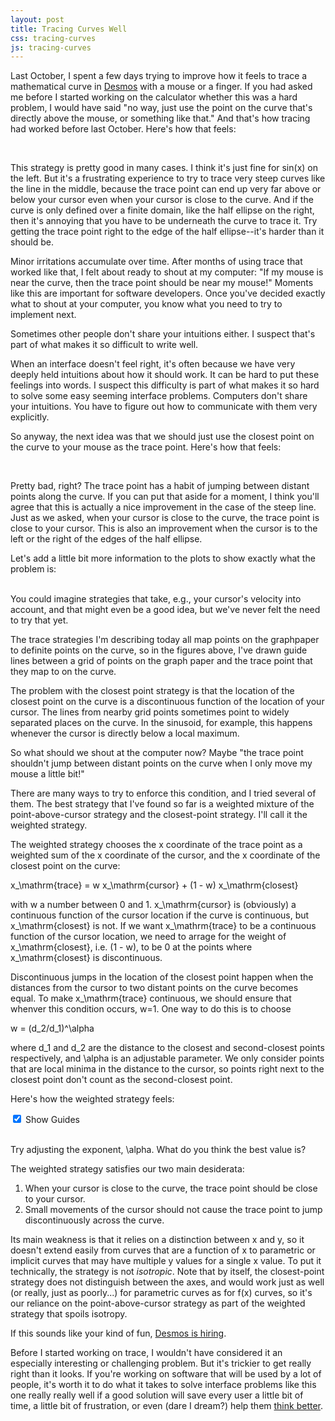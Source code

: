 ```yaml
---
layout: post
title: Tracing Curves Well
css: tracing-curves
js: tracing-curves
---
```


Last October, I spent a few days trying to improve how it feels to trace a mathematical curve in [Desmos](https://www.desmos.com/) with a mouse or a finger. If you had asked me before I started working on the calculator whether this was a hard problem, I would have said "no way, just use the point on the curve that's directly above the mouse, or something like that." And that's how tracing had worked before last October. Here's how that feels:

<div id="example1" class="trace-example">
  <div id="example1-container1" class="trace-example-panel">
  </div>
  <div id="example1-container2" class="trace-example-panel">
  </div>
  <div id="example1-container3" class="trace-example-panel">
  </div>
</div>

<br style="clear: both;"/>

This strategy is pretty good in many cases. I think it's just fine for sin(x) on the left. But it's a frustrating experience to try to trace very steep curves like the line in the middle, because the trace point can end up very far above or below your cursor even when your cursor is close to the curve. And if the curve is only defined over a finite domain, like the half ellipse on the right, then it's annoying that you have to be underneath the curve to trace it. Try getting the trace point right to the edge of the half ellipse--it's harder than it should be.

Minor irritations accumulate over time. After months of using trace that worked like that, I felt about ready to shout at my computer: "If my mouse is near the curve, then the trace point should be near my mouse!" Moments like this are important for software developers. Once you've decided exactly what to shout at your computer, you know what you need to try to implement next.

<aside>
  Sometimes other people don't share your intuitions either. I suspect that's part of what makes it so difficult to write well.
</aside>

When an interface doesn't feel right, it's often because we have very deeply held intuitions about how it should work. It can be hard to put these feelings into words. I suspect this difficulty is part of what makes it so hard to solve some easy seeming interface problems. Computers don't share your intuitions. You have to figure out how to communicate with them very explicitly.

So anyway, the next idea was that we should just use the closest point on the curve to your mouse as the trace point. Here's how that feels:

<div id="example2" class="trace-example">
  <div id="example2-container1" class="trace-example-panel">
  </div>
  <div id="example2-container2" class="trace-example-panel">
  </div>
  <div id="example2-container3" class="trace-example-panel">
  </div>
</div>

<br style="clear: both;"/>

Pretty bad, right? The trace point has a habit of jumping between distant points along the curve. If you can put that aside for a moment, I think you'll agree that this is actually a nice improvement in the case of the steep line. Just as we asked, when your cursor is close to the curve, the trace point is close to your cursor. This is also an improvement when the cursor is to the left or the right of the edges of the half ellipse.

Let's add a little bit more information to the plots to show exactly what the problem is:

<div id="example3" class="trace-example">
  <div id="example3-container1" class="trace-example-panel">
  </div>
  <div id="example3-container2" class="trace-example-panel">
  </div>
  <div id="example3-container3" class="trace-example-panel">
  </div>
</div>

<br style="clear: both;"/>

<aside>
  You could imagine strategies that take, e.g., your cursor's velocity into account, and that might even be a good idea, but we've never felt the need to try that yet.
</aside>

The trace strategies I'm describing today all map points on the graphpaper to definite points on the curve, so in the figures above, I've drawn guide lines between a grid of points on the graph paper and the trace point that they map to on the curve.

The problem with the closest point strategy is that the location of the closest point on the curve is a discontinuous function of the location of your cursor. The lines from nearby grid points sometimes point to widely separated places on the curve. In the sinusoid, for example, this happens whenever the cursor is directly below a local maximum.

So what should we shout at the computer now? Maybe "the trace point shouldn't jump between distant points on the curve when I only move my mouse a little bit!"

There are many ways to try to enforce this condition, and I tried several of them. The best strategy that I've found so far is a weighted mixture of the point-above-cursor strategy and the closest-point strategy. I'll call it the weighted strategy.

The weighted strategy chooses the x coordinate of the trace point as a weighted sum of the x coordinate of the cursor, and the x coordinate of the closest point on the curve:

<span class="mathquill-embedded-latex">x_\mathrm{trace} = w x_\mathrm{cursor} + (1 - w) x_\mathrm{closest}</span>

with <span class="mathquill-embedded-latex">w</span> a number between 0 and 1. <span class="mathquill-embedded-latex">x_\mathrm{cursor}</span> is (obviously) a continuous function of the cursor location if the curve is continuous, but <span class="mathquill-embedded-latex">x_\mathrm{closest}</span> is not. If we want <span class="mathquill-embedded-latex">x_\mathrm{trace}</span> to be a continuous function of the cursor location, we need to arrage for the weight of <span class="mathquill-embedded-latex">x_\mathrm{closest}</span>, i.e. <span class="mathquill-embedded-latex">(1 - w)</span>, to be 0 at the points where <span class="mathquill-embedded-latex">x_\mathrm{closest}</span> is discontinuous.

Discontinuous jumps in the location of the closest point happen when the distances from the cursor to two distant points on the curve becomes equal. To make <span class="mathquill-embedded-latex">x_\mathrm{trace}</span> continuous, we should ensure that whenver this condition occurs, <span class="mathquill-embedded-latex">w=1</span>. One way to do this is to choose

<span class="mathquill-embedded-latex">w = (d_2/d_1)^\alpha</span>

where <span class="mathquill-embedded-latex">d_1</span> and <span class="mathquill-embedded-latex">d_2</span> are the distance to the closest and second-closest points respectively, and <span class="mathquill-embedded-latex">\alpha</span> is an adjustable parameter. We only consider points that are local minima in the distance to the cursor, so points right next to the closest point don't count as the second-closest point.

Here's how the weighted strategy feels:

<label id="show-guides-label">
  <input type="checkbox" checked="checked" id="show-guides-checkbox"/>
  Show Guides
</label>

<div id="example4" class="trace-example">
  <div id="example4-container1" class="trace-example-panel">
  </div>
  <div id="example4-container2" class="trace-example-panel">
  </div>
  <div id="example4-container3" class="trace-example-panel">
  </div>
</div>

<br style="clear: both;"/>

<div id="exponent-scrubber-container">
  <div id="exponent-scrubber">
  </div>

  <span id="exponent-display" class="mathquill-embedded-latex"></span>
</div>

Try adjusting the exponent, <span class="mathquill-embedded-latex">\alpha</span>. What do you think the best value is?

The weighted strategy satisfies our two main desiderata:

1. When your cursor is close to the curve, the trace point should be close to your cursor.
2. Small movements of the cursor should not cause the trace point to jump discontinuously across the curve.

Its main weakness is that it relies on a distinction between x and y, so it doesn't extend easily from curves that are a function of x to parametric or implicit curves that may have multiple y values for a single x value. To put it technically, the strategy is not *isotropic*. Note that by itself, the closest-point strategy does not distinguish between the axes, and would work just as well (or really, just as poorly...) for parametric curves as for f(x) curves, so it's our reliance on the point-above-cursor strategy as part of the weighted strategy that spoils isotropy.

<aside>
  If this sounds like your kind of fun, <a href="https://www.desmos.com/careers">Desmos is hiring</a>.
</aside>

Before I started working on trace, I wouldn't have considered it an especially interesting or challenging problem. But it's trickier to get really right than it looks. If you're working on software that will be used by a lot of people, it's worth it to do what it takes to solve interface problems like this one really really well if a good solution will save every user a little bit of time, a little bit of frustration, or even (dare I dream?) help them [think better](http://worrydream.com/MediaForThinkingTheUnthinkable/).

<!--

Something about depending on distance to 2nd closest point, but not its location, because its location also changes discontinously with the cursor location.

I'm frequently surprised by the size of the gap between how easy it seems like it should be to solve some problem on a computer, and how hard it is to actually do it well. [Typesetting text and mathematics](https://en.wikipedia.org/wiki/TeX#Novel_aspects) is a hard problem that seems like it should be easy. So is efficiently [finding a decimal representation](http://www.serpentine.com/blog/2011/06/29/here-be-dragons-advances-in-problems-you-didnt-even-know-you-had/) of a standard binary floating point number. And the entire field of image recognition and image processing is way trickier than you would think it should be.

Even so, if you're working on software that will be used by a lot of people, it can be worth it to do what it takes to solve problems like these really really well if a good solution will save every user a little bit of time, or even help them [think better](http://worrydream.com/MediaForThinkingTheUnthinkable/).

I think it probably took us a while to go from having this idea to trying it, partly because we knew that it would be a lot more computationally expensive to find the closest point on a curve than it is to find a point with a given x coordinate. This difference turned out to be completely irrelevant to UI responsiveness, and I learned yet again that you're better off just implementing something to see if it's fast enough than fretting about whether it might be slow.
-->
